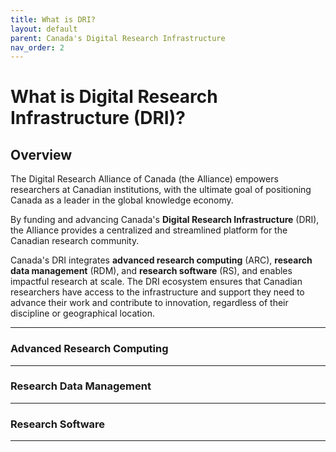 ```yaml
---
title: What is DRI?  
layout: default
parent: Canada's Digital Research Infrastructure 
nav_order: 2
---
```


# What is Digital Research Infrastructure (DRI)? 

## Overview 
The Digital Research Alliance of Canada (the Alliance) empowers researchers at Canadian institutions, with the ultimate goal of positioning Canada as a leader in the global knowledge economy. 

By funding and advancing Canada's **Digital Research Infrastructure** (DRI), the Alliance provides a centralized and streamlined platform for the Canadian research community. 

Canada's DRI integrates **advanced research computing** (ARC), **research data management** (RDM), and **research software** (RS), and enables impactful research at scale. The DRI ecosystem ensures that Canadian researchers have access to the infrastructure and support they need to advance their work and contribute to innovation, regardless of their discipline or geographical location.


---

### Advanced Research Computing 

--- 

### Research Data Management 

---

### Research Software 

--- 


